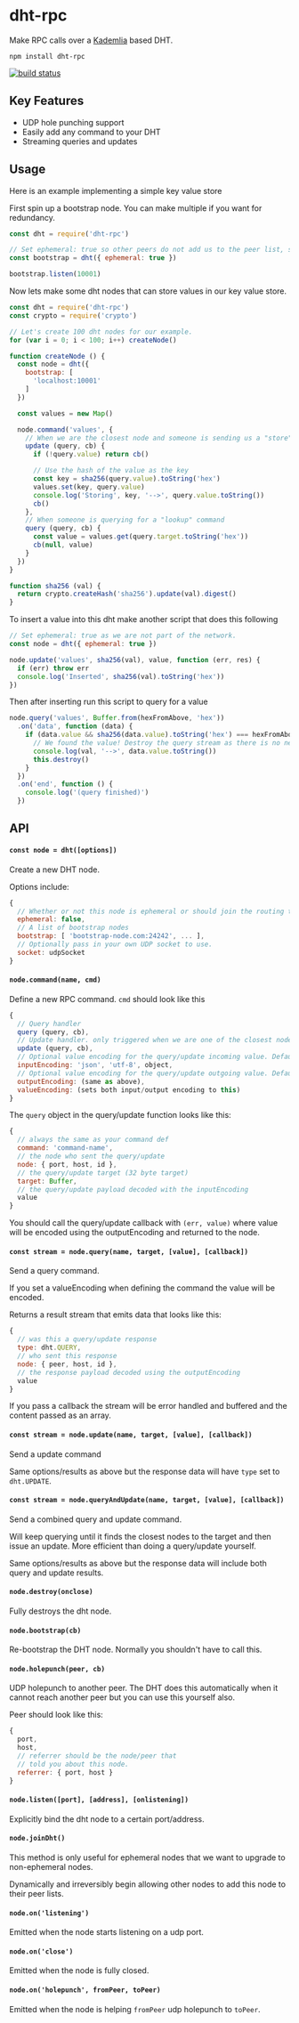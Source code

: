 # dht-rpc

Make RPC calls over a [Kademlia](https://pdos.csail.mit.edu/~petar/papers/maymounkov-kademlia-lncs.pdf) based DHT.

```
npm install dht-rpc
```

[![build status](http://img.shields.io/travis/mafintosh/dht-rpc.svg?style=flat)](http://travis-ci.org/mafintosh/dht-rpc)

## Key Features

* UDP hole punching support
* Easily add any command to your DHT
* Streaming queries and updates

## Usage

Here is an example implementing a simple key value store

First spin up a bootstrap node. You can make multiple if you want for redundancy.

``` js
const dht = require('dht-rpc')

// Set ephemeral: true so other peers do not add us to the peer list, simply bootstrap
const bootstrap = dht({ ephemeral: true })

bootstrap.listen(10001)
```

Now lets make some dht nodes that can store values in our key value store.

``` js
const dht = require('dht-rpc')
const crypto = require('crypto')

// Let's create 100 dht nodes for our example.
for (var i = 0; i < 100; i++) createNode()

function createNode () {
  const node = dht({
    bootstrap: [
      'localhost:10001'
    ]
  })

  const values = new Map()

  node.command('values', {
    // When we are the closest node and someone is sending us a "store" command
    update (query, cb) {
      if (!query.value) return cb()

      // Use the hash of the value as the key
      const key = sha256(query.value).toString('hex')
      values.set(key, query.value)
      console.log('Storing', key, '-->', query.value.toString())
      cb()
    },
    // When someone is querying for a "lookup" command
    query (query, cb) {
      const value = values.get(query.target.toString('hex'))
      cb(null, value)
    }
  })
}

function sha256 (val) {
  return crypto.createHash('sha256').update(val).digest()
}
```

To insert a value into this dht make another script that does this following

``` js
// Set ephemeral: true as we are not part of the network.
const node = dht({ ephemeral: true })

node.update('values', sha256(val), value, function (err, res) {
  if (err) throw err
  console.log('Inserted', sha256(val).toString('hex'))
})
```

Then after inserting run this script to query for a value

``` js
node.query('values', Buffer.from(hexFromAbove, 'hex'))
  .on('data', function (data) {
    if (data.value && sha256(data.value).toString('hex') === hexFromAbove) {
      // We found the value! Destroy the query stream as there is no need to continue.
      console.log(val, '-->', data.value.toString())
      this.destroy()
    }
  })
  .on('end', function () {
    console.log('(query finished)')
  })
```

## API

#### `const node = dht([options])`

Create a new DHT node.

Options include:

```js
{
  // Whether or not this node is ephemeral or should join the routing table
  ephemeral: false,
  // A list of bootstrap nodes
  bootstrap: [ 'bootstrap-node.com:24242', ... ],
  // Optionally pass in your own UDP socket to use.
  socket: udpSocket
}
```

#### `node.command(name, cmd)`

Define a new RPC command. `cmd` should look like this

```js
{
  // Query handler
  query (query, cb),
  // Update handler. only triggered when we are one of the closest nodes to the target
  update (query, cb),
  // Optional value encoding for the query/update incoming value. Defaults to binary.
  inputEncoding: 'json', 'utf-8', object,
  // Optional value encoding for the query/update outgoing value. Defaults to binary.
  outputEncoding: (same as above),
  valueEncoding: (sets both input/output encoding to this)
}
```

The `query` object in the query/update function looks like this:

```js
{
  // always the same as your command def
  command: 'command-name',
  // the node who sent the query/update
  node: { port, host, id },
  // the query/update target (32 byte target)
  target: Buffer,
  // the query/update payload decoded with the inputEncoding
  value
}
```

You should call the query/update callback with `(err, value)` where
value will be encoded using the outputEncoding and returned to the node.

#### `const stream = node.query(name, target, [value], [callback])`

Send a query command.

If you set a valueEncoding when defining the command the value will be encoded.

Returns a result stream that emits data that looks like this:

```js
{
  // was this a query/update response
  type: dht.QUERY,
  // who sent this response
  node: { peer, host, id },
  // the response payload decoded using the outputEncoding
  value
}
```

If you pass a callback the stream will be error handled and buffered
and the content passed as an array.

#### `const stream = node.update(name, target, [value], [callback])`

Send a update command

Same options/results as above but the response data will have `type`
set to `dht.UPDATE`.

#### `const stream = node.queryAndUpdate(name, target, [value], [callback])`

Send a combined query and update command.

Will keep querying until it finds the closest nodes to the target and then
issue an update. More efficient than doing a query/update yourself.

Same options/results as above but the response data will include both
query and update results.

#### `node.destroy(onclose)`

Fully destroys the dht node.

#### `node.bootstrap(cb)`

Re-bootstrap the DHT node. Normally you shouldn't have to call this.

#### `node.holepunch(peer, cb)`

UDP holepunch to another peer. The DHT does this automatically
when it cannot reach another peer but you can use this yourself also.

Peer should look like this:

```js
{
  port,
  host,
  // referrer should be the node/peer that
  // told you about this node.
  referrer: { port, host }
}
```

#### `node.listen([port], [address], [onlistening])`

Explicitly bind the dht node to a certain port/address.

#### `node.joinDht()`

This method is only useful for ephemeral nodes that we want to upgrade to non-ephemeral nodes.

Dynamically and irreversibly begin allowing other nodes to add
this node to their peer lists.

#### `node.on('listening')`

Emitted when the node starts listening on a udp port.

#### `node.on('close')`

Emitted when the node is fully closed.

#### `node.on('holepunch', fromPeer, toPeer)`

Emitted when the node is helping `fromPeer` udp holepunch to `toPeer`.
